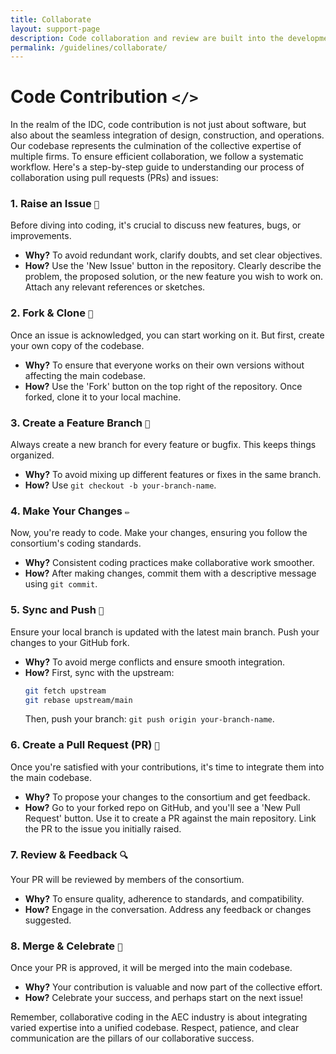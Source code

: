 ```yaml
---
title: Collaborate
layout: support-page
description: Code collaboration and review are built into the development process with GitHub. Check out our steps for getting started so you can share work, discuss changes, and get feedback in one place.
permalink: /guidelines/collaborate/
---
```


# Code Contribution `</>`

In the realm of the IDC, code contribution is not just about software, but also about the seamless integration of design, construction, and operations. Our codebase represents the culmination of the collective expertise of multiple firms. To ensure efficient collaboration, we follow a systematic workflow. Here's a step-by-step guide to understanding our process of collaboration using pull requests (PRs) and issues:

### 1. Raise an Issue `📝`

Before diving into coding, it's crucial to discuss new features, bugs, or improvements. 

- **Why?** To avoid redundant work, clarify doubts, and set clear objectives.
- **How?** Use the 'New Issue' button in the repository. Clearly describe the problem, the proposed solution, or the new feature you wish to work on. Attach any relevant references or sketches.

### 2. Fork & Clone `🍴`

Once an issue is acknowledged, you can start working on it. But first, create your own copy of the codebase.

- **Why?** To ensure that everyone works on their own versions without affecting the main codebase.
- **How?** Use the 'Fork' button on the top right of the repository. Once forked, clone it to your local machine.

### 3. Create a Feature Branch `🌿`

Always create a new branch for every feature or bugfix. This keeps things organized.

- **Why?** To avoid mixing up different features or fixes in the same branch.
- **How?** Use `git checkout -b your-branch-name`.

### 4. Make Your Changes `✏️`

Now, you're ready to code. Make your changes, ensuring you follow the consortium's coding standards.

- **Why?** Consistent coding practices make collaborative work smoother.
- **How?** After making changes, commit them with a descriptive message using `git commit`.

### 5. Sync and Push `🔄`

Ensure your local branch is updated with the latest main branch. Push your changes to your GitHub fork.

- **Why?** To avoid merge conflicts and ensure smooth integration.
- **How?** First, sync with the upstream: 
  ```bash
  git fetch upstream
  git rebase upstream/main
  ```
  Then, push your branch: `git push origin your-branch-name`.

### 6. Create a Pull Request (PR) `🚀`

Once you're satisfied with your contributions, it's time to integrate them into the main codebase.

- **Why?** To propose your changes to the consortium and get feedback.
- **How?** Go to your forked repo on GitHub, and you'll see a 'New Pull Request' button. Use it to create a PR against the main repository. Link the PR to the issue you initially raised.

### 7. Review & Feedback `🔍`

Your PR will be reviewed by members of the consortium.

- **Why?** To ensure quality, adherence to standards, and compatibility.
- **How?** Engage in the conversation. Address any feedback or changes suggested.

### 8. Merge & Celebrate `🎉`

Once your PR is approved, it will be merged into the main codebase.

- **Why?** Your contribution is valuable and now part of the collective effort.
- **How?** Celebrate your success, and perhaps start on the next issue!


Remember, collaborative coding in the AEC industry is about integrating varied expertise into a unified codebase. Respect, patience, and clear communication are the pillars of our collaborative success.



